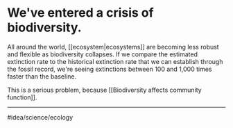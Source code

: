 # We've entered a crisis of biodiversity.
All around the world, [[ecosystem|ecosystems]] are becoming less robust and flexible as biodiversity collapses. If we compare the estimated extinction rate to the historical extinction rate that we can establish through the fossil record, we're seeing extinctions between 100 and 1,000 times faster than the baseline. 

This is a serious problem, because [[Biodiversity affects community function]]. 

---
#idea/science/ecology 
